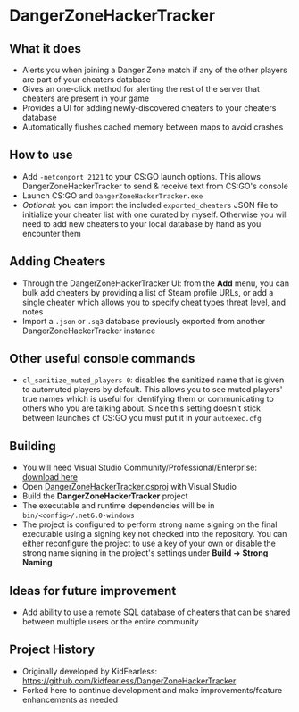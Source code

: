 # DangerZoneHackerTracker

## What it does
* Alerts you when joining a Danger Zone match if any of the other players are part of your cheaters database
* Gives an one-click method for alerting the rest of the server that cheaters are present in your game
* Provides a UI for adding newly-discovered cheaters to your cheaters database
* Automatically flushes cached memory between maps to avoid crashes

## How to use
* Add `-netconport 2121` to your CS:GO launch options. This allows DangerZoneHackerTracker to send & receive text from CS:GO's console
* Launch CS:GO and `DangerZoneHackerTracker.exe`
* _Optional_: you can import the included `exported_cheaters` JSON file to initialize your cheater list with one curated by myself. Otherwise you will need to add new cheaters to your local database by hand as you encounter them

## Adding Cheaters
* Through the DangerZoneHackerTracker UI: from the **Add** menu, you can bulk add cheaters by providing a list of Steam profile URLs, or add a single cheater which allows you to specify cheat types threat level, and notes
* Import a `.json` or `.sq3` database previously exported from another DangerZoneHackerTracker instance

## Other useful console commands
* `cl_sanitize_muted_players 0`: disables the sanitized name that is given to automuted players by default. This allows you to see muted players' true names which is useful for identifying them or communicating to others who you are talking about. Since this setting doesn't stick between launches of CS:GO you must put it in your `autoexec.cfg`

## Building
* You will need Visual Studio Community/Professional/Enterprise: [download here](https://visualstudio.microsoft.com/vs/community/)
* Open [DangerZoneHackerTracker.csproj](https://github.com/tlewis/DangerZoneHackerTracker/blob/main/DangerZoneHackerTracker.csproj) with Visual Studio
* Build the **DangerZoneHackerTracker** project
* The executable and runtime dependencies will be in `bin/<config>/.net6.0-windows`
* The project is configured to perform strong name signing on the final executable using a signing key not checked into the repository. You can either reconfigure the project to use a key of your own or disable the strong name signing in the project's settings under **Build -> Strong Naming**

## Ideas for future improvement
* Add ability to use a remote SQL database of cheaters that can be shared between multiple users or the entire community

## Project History
* Originally developed by KidFearless: https://github.com/kidfearless/DangerZoneHackerTracker
* Forked here to continue development and make improvements/feature enhancements as needed
